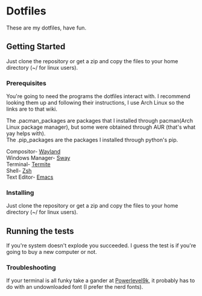 # Dotfiles

These are my dotfiles, have fun.

## Getting Started

Just clone the repository or get a zip and copy the files to your home directory (~/ for linux users).

### Prerequisites

You're going to need the programs the dotfiles interact with. I recommend looking them up and following their instructions, I use Arch Linux so the links are to that wiki.   
   
The .pacman_packages are packages that I installed through pacman(Arch Linux package manager), but some were obtained through AUR (that's what yay helps with).   
The .pip_packages are the packages I installed through python's pip.

Compositor- [Wayland](https://wiki.archlinux.org/index.php/wayland)   
Windows Manager- [Sway](https://wiki.archlinux.org/index.php/Sway)   
Terminal- [Termite](https://wiki.archlinux.org/index.php/Termite)   
Shell- [Zsh](https://wiki.archlinux.org/index.php/Zsh)   
Text Editor- [Emacs](https://wiki.archlinux.org/index.php/Emacs)   

### Installing

Just clone the repository or get a zip and copy the files to your home directory (~/ for linux users).

## Running the tests

If you're system doesn't explode you succeeded. I guess the test is if you're going to buy a new computer or not.

### Troubleshooting
If your terminal is all funky take a gander at [Powerlevel9k](https://github.com/bhilburn/powerlevel9k), it probably has to do with an undownloaded font (I prefer the nerd fonts).
